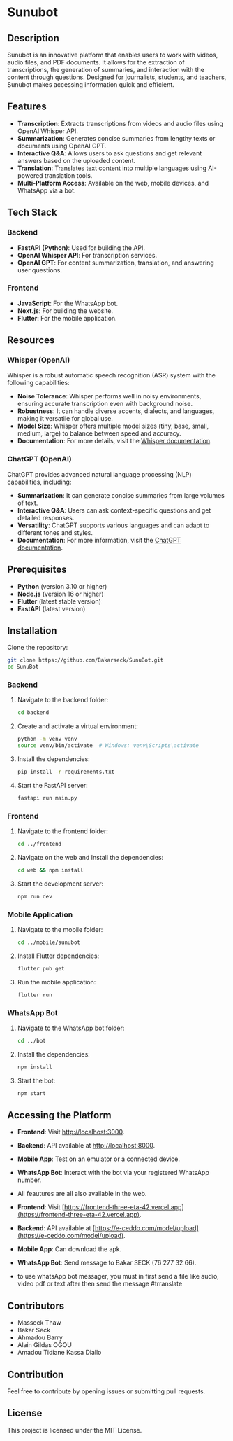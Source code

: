 # Sunubot

## Description  
Sunubot is an innovative platform that enables users to work with videos, audio files, and PDF documents. It allows for the extraction of transcriptions, the generation of summaries, and interaction with the content through questions. Designed for journalists, students, and teachers, Sunubot makes accessing information quick and efficient.

## Features  
- **Transcription**: Extracts transcriptions from videos and audio files using OpenAI Whisper API.  
- **Summarization**: Generates concise summaries from lengthy texts or documents using OpenAI GPT.  
- **Interactive Q&A**: Allows users to ask questions and get relevant answers based on the uploaded content.  
- **Translation**: Translates text content into multiple languages using AI-powered translation tools.  
- **Multi-Platform Access**: Available on the web, mobile devices, and WhatsApp via a bot.

## Tech Stack  
### Backend  
- **FastAPI (Python)**: Used for building the API.  
- **OpenAI Whisper API**: For transcription services.  
- **OpenAI GPT**: For content summarization, translation, and answering user questions.

### Frontend  
- **JavaScript**: For the WhatsApp bot.  
- **Next.js**: For building the website.  
- **Flutter**: For the mobile application.

## Resources

### Whisper (OpenAI)  
Whisper is a robust automatic speech recognition (ASR) system with the following capabilities:  
- **Noise Tolerance**: Whisper performs well in noisy environments, ensuring accurate transcription even with background noise.  
- **Robustness**: It can handle diverse accents, dialects, and languages, making it versatile for global use.  
- **Model Size**: Whisper offers multiple model sizes (tiny, base, small, medium, large) to balance between speed and accuracy.  
- **Documentation**: For more details, visit the [Whisper documentation](https://platform.openai.com/docs/guides/speech-to-text).  

### ChatGPT (OpenAI)  
ChatGPT provides advanced natural language processing (NLP) capabilities, including:  
- **Summarization**: It can generate concise summaries from large volumes of text.  
- **Interactive Q&A**: Users can ask context-specific questions and get detailed responses.  
- **Versatility**: ChatGPT supports various languages and can adapt to different tones and styles.  
- **Documentation**: For more information, visit the [ChatGPT documentation](https://platform.openai.com/docs/guides/text-generation).  

## Prerequisites  
- **Python** (version 3.10 or higher)  
- **Node.js** (version 16 or higher)  
- **Flutter** (latest stable version)  
- **FastAPI** (latest version)  

## Installation  
Clone the repository:  
```bash  
git clone https://github.com/Bakarseck/SunuBot.git
cd SunuBot
```
### Backend  
1. Navigate to the backend folder:  
   ```bash
   cd backend
   ```

2. Create and activate a virtual environment:  
   ```bash
   python -m venv venv
   source venv/bin/activate  # Windows: venv\Scripts\activate
   ```

3. Install the dependencies:  
   ```bash
   pip install -r requirements.txt
   ```

4. Start the FastAPI server:  
   ```bash
   fastapi run main.py
   ```

### Frontend 
1. Navigate to the frontend folder:  
   ```bash
   cd ../frontend
   ```

2. Navigate on the web and Install the dependencies:  
   ```bash
   cd web && npm install
   ```

3. Start the development server:  
   ```bash
   npm run dev
   ```

### Mobile Application  
1. Navigate to the mobile folder:  
   ```bash
   cd ../mobile/sunubot
   ```

2. Install Flutter dependencies:  
   ```bash
   flutter pub get
   ```

3. Run the mobile application:  
   ```bash
   flutter run
   ```

### WhatsApp Bot  
1. Navigate to the WhatsApp bot folder:  
   ```bash
   cd ../bot
   ```

2. Install the dependencies:  
   ```bash
   npm install
   ```

3. Start the bot:  
   ```bash
   npm start
   ```

## Accessing the Platform  
- **Frontend**: Visit [http://localhost:3000](http://localhost:3000).  
- **Backend**: API available at [http://localhost:8000](http://localhost:8000).  
- **Mobile App**: Test on an emulator or a connected device.  
- **WhatsApp Bot**: Interact with the bot via your registered WhatsApp number.

- All feautures are all also available in the web.
- **Frontend**: Visit [https://frontend-three-eta-42.vercel.app](https://frontend-three-eta-42.vercel.app).  
- **Backend**: API available at [https://e-ceddo.com/model/upload](https://e-ceddo.com/model/upload).  
- **Mobile App**: Can download the apk.  
- **WhatsApp Bot**: Send message to Bakar SECK (76 277 32 66).
- to use whatsApp bot messager, you must in first send a file like audio, video pdf or text after then send the message #trranslate
## Contributors
- Masseck Thaw
- Bakar Seck
- Ahmadou Barry
- Alain Gildas OGOU
- Amadou Tidiane Kassa Diallo
## Contribution  
Feel free to contribute by opening issues or submitting pull requests.  

## License  
This project is licensed under the MIT License.

